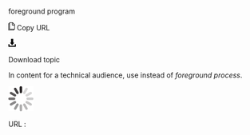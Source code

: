 # 

foreground program

![Copy URL](media/foreground-program/Copy.png)
Copy URL

![Download](media/foreground-program/Download.png)

Download topic

In content for a technical audience, use instead of *foreground process*.

![In progress](media/foreground-program/activity-large.gif)

URL :
